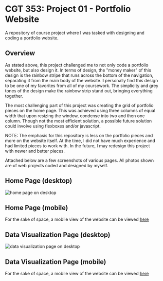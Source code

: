 # CGT 353: Project 01 - Portfolio Website
A repository of course project where I was tasked with designing and coding a portfolio website.

## Overview
As stated above, this project challenged me to not only code a portfolio website, but also design it. In terms of design, the "money maker" of this design is the rainbow stripe that runs across the bottom of the navigation, separating it from the main body of the website. I personally find this design to be one of my favorites from all of my coursework. The simplicity and grey tones of the design make the rainbow strip stand out, bringing everything together.

The most challenging part of this project was creating the grid of portfolio pieces on the home page. This was achieved using three columns of equal width that upon resizing the window, condense into two and then one column. Though not the most efficient solution, a possible future solution could involve using flexboxes and/or javascript.

NOTE: The emphasis for this repository is less on the portfolio pieces and more on the website itself. At the time, I did not have much experience and had limited pieces to work with. In the future, I may redesign this project with newer and better pieces.

Attached below are a few screenshots of various pages. All photos shown are of web projects coded and designed by myself.

## Home Page (desktop)
![home page on desktop](https://i.imgur.com/1546m4y.png)

## Home Page (mobile)
For the sake of space, a mobile view of the website can be viewed [here](https://i.imgur.com/p6yfuVg.png)


## Data Visualization Page (desktop)
![data visualization page on desktop](https://i.imgur.com/FSu9XT3.png)

## Data Visualization Page (mobile)
For the sake of space, a mobile view of the website can be viewed [here](https://i.imgur.com/Fc0xf7C.png)
